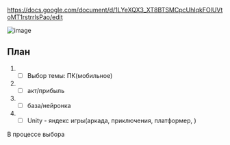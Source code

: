 https://docs.google.com/document/d/1LYeXQX3_XT8BTSMCpcUhIqkFOlUVtoMT1rstrrlsPao/edit

![image](https://github.com/Kulikov205/Diplom/assets/97594290/135b5c6c-8572-476f-9ed0-2417604069ff)

План
---
1. -[ ] Выбор темы: ПК(мобильное)
2. -[ ] акт/прибыль
3. -[ ] база/нейронка
4. -[ ] Unity - яндекс игры(аркада, приключения, платформер, )

В процессе выбора

